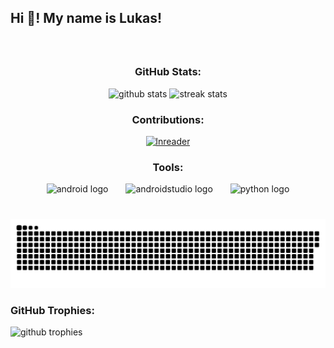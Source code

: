 <h2 align="left">Hi 👋! My name is Lukas!</h2>

###

<br clear="both">

<h3 align="center">GitHub Stats:</h3>
<div align="center">
    <img src="https://github-readme-stats.vercel.app/api?username=Batorian&show_icons=true&theme=radical" height="150" alt="github stats" />
    <img src="https://streak-stats.demolab.com?user=Batorian&theme=dracula" height="150" alt="streak stats" />
</div>

###

<div align="center">
    <h3>Contributions:</h3>
    <a href="https://github.com/LNReader/lnreader">
        <img src="https://lnreader.github.io/ico.png" height="50" alt="lnreader" />
    </a>
    <h3>Tools:</h3>
    <img src="https://cdn.simpleicons.org/android/3DDC84" height="50" alt="android logo" />
    <img width="20" />
    <img src="https://cdn.simpleicons.org/androidstudio/3DDC84" height="50" alt="androidstudio logo" />
    <img width="20" />
    <img src="https://skillicons.dev/icons?i=py" height="50" alt="python logo" />
</div>

###

<br clear="both">

<img src="https://raw.githubusercontent.com/Batorian/Batorian/output/github-contribution-grid-snake.svg" alt="Snake animation" />

###

<h3>GitHub Trophies:</h3>
<img src="https://github-profile-trophy.vercel.app/?username=Batorian&theme=onedark" alt="github trophies" />
